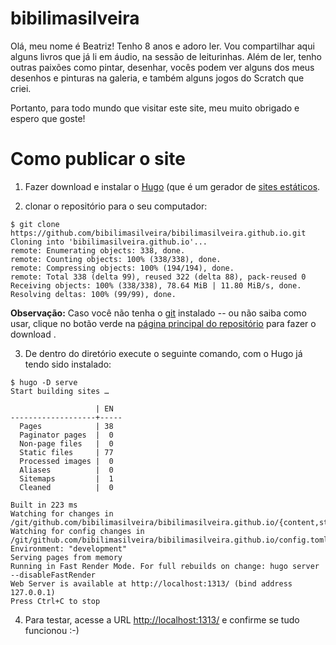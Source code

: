 # bibilimasilveira

Olá, meu nome é Beatriz! Tenho 8 anos e adoro ler. Vou compartilhar aqui alguns livros que já li em áudio, na sessão de 
leiturinhas. Além de ler, tenho outras paixões como pintar, desenhar, vocês podem ver alguns dos meus desenhos e 
pinturas na galeria, e também alguns jogos do Scratch que criei.

Portanto, para todo mundo que visitar este site, meu muito obrigado e espero que goste!

# Como publicar o site

1. Fazer download e instalar o [Hugo](https://gohugo.io/) (que é um gerador de [sites estáticos](https://pt.wikipedia.org/wiki/P%C3%A1gina_web).

2.  clonar o repositório para o seu computador:

```shell
$ git clone https://github.com/bibilimasilveira/bibilimasilveira.github.io.git
Cloning into 'bibilimasilveira.github.io'...
remote: Enumerating objects: 338, done.
remote: Counting objects: 100% (338/338), done.
remote: Compressing objects: 100% (194/194), done.
remote: Total 338 (delta 99), reused 322 (delta 88), pack-reused 0
Receiving objects: 100% (338/338), 78.64 MiB | 11.80 MiB/s, done.
Resolving deltas: 100% (99/99), done.
```

**Observação:** Caso você não tenha o [git](https://git-scm.com/docs/git/pt_BR) instalado -- ou não saiba como usar,
clique no botão verde na [página principal do repositório](https://github.com/bibilimasilveira/bibilimasilveira.github.io) para fazer o download .

3. De dentro do diretório execute o seguinte comando, com o Hugo já tendo sido instalado:

```shell
$ hugo -D serve
Start building sites …

                   | EN
-------------------+-----
  Pages            | 38
  Paginator pages  |  0
  Non-page files   |  0
  Static files     | 77
  Processed images |  0
  Aliases          |  0
  Sitemaps         |  1
  Cleaned          |  0

Built in 223 ms
Watching for changes in /git/github.com/bibilimasilveira/bibilimasilveira.github.io/{content,static,themes}
Watching for config changes in /git/github.com/bibilimasilveira/bibilimasilveira.github.io/config.toml
Environment: "development"
Serving pages from memory
Running in Fast Render Mode. For full rebuilds on change: hugo server --disableFastRender
Web Server is available at http://localhost:1313/ (bind address 127.0.0.1)
Press Ctrl+C to stop
```

4. Para testar, acesse a URL [http://localhost:1313/]() e confirme se tudo funcionou :-)